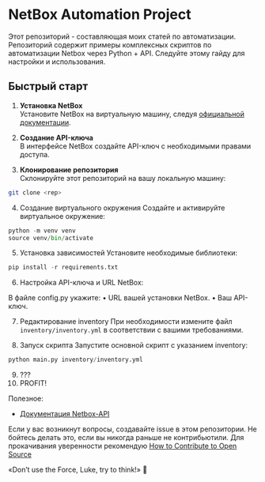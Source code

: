 # NetBox Automation Project

Этот репозиторий - составляющая моих статей по автоматизации. Репозиторий содержит примеры комплексных скриптов по автоматизации Netbox через Python + API. Следуйте этому гайду для настройки и использования.

## Быстрый старт

1. **Установка NetBox**  
Установите NetBox на виртуальную машину, следуя [официальной документации](https://netbox.readthedocs.io/).

2. **Создание API-ключа**  
В интерфейсе NetBox создайте API-ключ с необходимыми правами доступа.

3. **Клонирование репозитория**  
Склонируйте этот репозиторий на вашу локальную машину:  
```bash
git clone <rep>

```
4.	Создание виртуального окружения
Создайте и активируйте виртуальное окружение:

```python
python -m venv venv
source venv/bin/activate
```

5.	Установка зависимостей
Установите необходимые библиотеки:

```python
pip install -r requirements.txt
```

6.	Настройка API-ключа и URL NetBox:

В файле config.py укажите:
•	URL вашей установки NetBox.
•	Ваш API-ключ.

7.	Редактирование inventory
При необходимости измените файл `inventory/inventory.yml` в соответствии с вашими требованиями.

8.	Запуск скрипта
Запустите основной скрипт с указанием inventory:

```python
python main.py inventory/inventory.yml
```

9.	???
10.	PROFIT!


Полезное:
- [Документация Netbox-API](https://demo.netbox.dev/api/schema/swagger-ui/)


Если у вас возникнут вопросы, создавайте issue в этом репозитории. Не бойтесь делать это, если вы никогда раньше не контрибьютили. Для прокачивания уверенности рекомендую [How to Contribute to Open Source](https://opensource.guide/how-to-contribute/)

«Don’t use the Force, Luke, try to think!» 🚀
